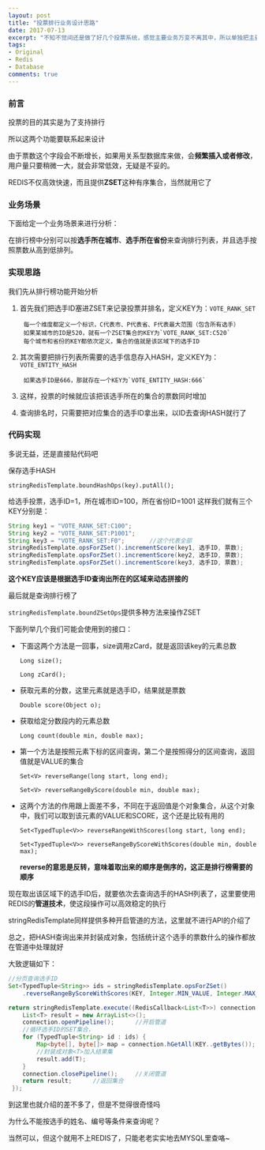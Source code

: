 ```yaml
---
layout: post
title: "投票排行业务设计思路"
date: 2017-07-13
excerpt: "不知不觉间还是做了好几个投票系统，感觉主要业务万变不离其中，所以单独把主要业务分享出来"
tags: 
- Original
- Redis
- Database
comments: true
---
```



### 前言
投票的目的其实是为了支持排行

所以这两个功能要联系起来设计

由于票数这个字段会不断增长，如果用关系型数据库来做，会**频繁插入或者修改**，用户量只要稍微一大，就会非常低效，无疑是不妥的。

REDIS不仅高效快速，而且提供**ZSET**这种有序集合，当然就用它了

### 业务场景
下面给定一个业务场景来进行分析：

在排行榜中分别可以按**选手所在城市**、**选手所在省份**来查询排行列表，并且选手按照票数从高到低排列。

### 实现思路
我们先从排行榜功能开始分析
1. 首先我们把选手ID塞进ZSET来记录投票并排名，定义KEY为：`VOTE_RANK_SET`

        每一个维度都定义一个标识，C代表市、P代表省、F代表最大范围（包含所有选手）
        如果某城市的ID是520，就有一个ZSET集合的KEY为`VOTE_RANK_SET:C520`
        每个城市和省份的KEY都依次定义，集合的值就是该区域下的选手ID
        
2. 其次需要把排行列表所需要的选手信息存入HASH，定义KEY为：`VOTE_ENTITY_HASH`

		如果选手ID是666，那就存在一个KEY为`VOTE_ENTITY_HASH:666`
		
3. 这样，投票的时候就应该把该选手所在的集合的票数同时增加

4. 查询排名时，只需要把对应集合的选手ID拿出来，以ID去查询HASH就行了

### 代码实现
多说无益，还是直接贴代码吧

保存选手HASH

`stringRedisTemplate.boundHashOps(key).putAll();`

给选手投票，选手ID=1，所在城市ID=100，所在省份ID=1001
这样我们就有三个KEY分别是：
```java
String key1 = "VOTE_RANK_SET:C100";
String key2 = "VOTE_RANK_SET:P1001";
String key3 = "VOTE_RANK_SET:F0";		//这个代表全部
stringRedisTemplate.opsForZSet().incrementScore(key1, 选手ID, 票数);
stringRedisTemplate.opsForZSet().incrementScore(key2, 选手ID, 票数);
stringRedisTemplate.opsForZSet().incrementScore(key3, 选手ID, 票数);
```
**这个KEY应该是根据选手ID查询出所在的区域来动态拼接的**

最后就是查询排行榜了

`stringRedisTemplate.boundZSetOps`提供多种方法来操作ZSET

下面列举几个我们可能会使用到的接口：
- 下面这两个方法是一回事，size调用zCard，就是返回该key的元素总数

    `Long size();`
    
    `Long zCard();`
- 获取元素的分数，这里元素就是选手ID，结果就是票数

    `Double score(Object o);`
- 获取给定分数段内的元素总数

    `Long count(double min, double max);`
- 第一个方法是按照元素下标的区间查询，第二个是按照得分的区间查询，返回值就是VALUE的集合

    `Set<V> reverseRange(long start, long end);`
    
    `Set<V> reverseRangeByScore(double min, double max);`
- 这两个方法的作用跟上面差不多，不同在于返回值是个对象集合，从这个对象中，我们可以取到该元素的VALUE和SCORE，这个还是比较有用的

    `Set<TypedTuple<V>> reverseRangeWithScores(long start, long end);`
    
    `Set<TypedTuple<V>> reverseRangeByScoreWithScores(double min, double max);`
	
    **reverse的意思是反转，意味着取出来的顺序是倒序的，这正是排行榜需要的顺序**

现在取出该区域下的选手ID后，就要依次去查询选手的HASH列表了，这里要使用REDIS的**管道技术**，使这段操作可以高效稳定的执行

stringRedisTemplate同样提供多种开启管道的方法，这里就不进行API的介绍了

总之，把HASH查询出来并封装成对象，包括统计这个选手的票数什么的操作都放在管道中处理就好

大致逻辑如下：
```java
//分页查询选手ID
Set<TypedTuple<String>> ids = stringRedisTemplate.opsForZSet()
    .reverseRangeByScoreWithScores(KEY, Integer.MIN_VALUE, Integer.MAX_VALUE, pageNum, pageSize);

return stringRedisTemplate.execute((RedisCallback<List<T>>) connection -> {
    List<T> result = new ArrayList<>();
    connection.openPipeline();		//开启管道
    //循环选手ID的SET集合，
    for (TypedTuple<String> id : ids) {
        Map<byte[], byte[]> map = connection.hGetAll(KEY..getBytes());
        //封装成对象<T>加入结果集
        result.add(T);
    }
    connection.closePipeline();		//关闭管道
    return result;		//返回集合
 });
```

到这里也就介绍的差不多了，但是不觉得很奇怪吗

为什么不能按选手的姓名、编号等条件来查询呢？

当然可以，但这个就用不上REDIS了，只能老老实实地去MYSQL里查咯~
